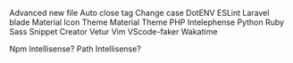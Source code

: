 Advanced new file
Auto close tag
Change case
DotENV
ESLint
Laravel blade
Material Icon Theme
Material Theme
PHP Intelephense
Python
Ruby
Sass
Snippet Creator
Vetur
Vim
VScode-faker
Wakatime

Npm Intellisense?
Path Intellisense?
